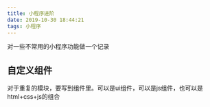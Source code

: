 ```yaml
---
title: 小程序进阶
date: 2019-10-30 18:44:21
tags: 小程序
---
```


对一些不常用的小程序功能做一个记录
<!-- more -->

## 自定义组件
对于重复的模块，要写到组件里。可以是ui组件，可以是js组件，也可以是html+css+js的组合

```

```
